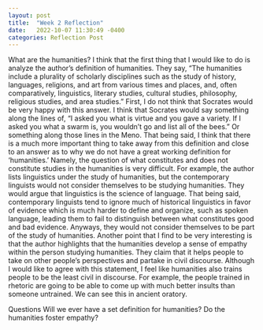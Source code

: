 ```yaml
---
layout: post
title:  "Week 2 Reflection"
date:   2022-10-07 11:30:49 -0400
categories: Reflection Post
---
```

What are the humanities?
	I think that the first thing that I would like to do is analyze the author’s definition of humanities. They say, “The humanities include a plurality of scholarly disciplines such as the study of history, languages, religions, and art from various times and places, and, often comparatively, linguistics, literary studies, cultural studies, philosophy, religious studies, and area studies.” First, I do not think that Socrates would be very happy with this answer. I think that Socrates would say something along the lines of, “I asked you what is virtue and you gave a variety. If I asked you what a swarm is, you wouldn’t go and list all of the bees.” Or something along those lines in the Meno. That being said, I think that there is a much more important thing to take away from this definition and close to an answer as to why we do not have a great working definition for ‘humanities.’ Namely, the question of what constitutes and does not constitute studies in the humanities is very difficult. For example, the author lists linguistics under the study of humanities, but the contemporary linguists would not consider themselves to be studying humanities. They would argue that linguistics is the science of language. That being said, contemporary linguists tend to ignore much of historical linguistics in favor of evidence which is much harder to define and organize, such as spoken language, leading them to fail to distinguish between what constitutes good and bad evidence. Anyways, they would not consider themselves to be part of the study of humanities. 
	Another point that I find to be very interesting is that the author highlights that the humanities develop a sense of empathy within the person studying humanities. They claim that it helps people to take on other people’s perspectives and partake in civil discourse. Although I would like to agree with this statement, I feel like humanities also trains people to be the least civil in discourse. For example, the people trained in rhetoric are going to be able to come up with much better insults than someone untrained. We can see this in ancient oratory.

Questions
	Will we ever have a set definition for humanities?
	Do the humanities foster empathy?

